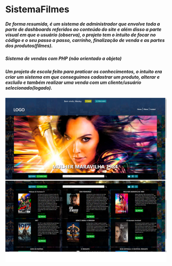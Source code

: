 # SistemaFilmes
##### De forma resumida, é um sistema de administrador que envolve toda a parte de dashboards referidos ao conteúdo do site e além disso a parte visual em que o usuário (observa), o projeto tem o intuito de focar no código e o seu passo a passo, carrinho, finalização de venda e as partes dos produtos(filmes).</p>
##### Sistema de vendas com PHP (não orientado a objeto)</p>
##### Um projeto de escola feito para praticar os conhecimentos, o intuito era criar um sistema em que conseguimos cadastrar um produto, alterar e excluílo e também realizar uma venda com um cliente/usuário selecionado(logado).</p>

<img src="1.png">

<img src="2.png">


